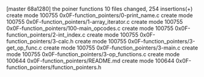 [master 68a1280] the poiner functions
 10 files changed, 254 insertions(+)
 create mode 100755 0x0F-function_pointers/0-print_name.c
 create mode 100755 0x0F-function_pointers/1-array_iterator.c
 create mode 100755 0x0F-function_pointers/100-main_opcodes.c
 create mode 100755 0x0F-function_pointers/2-int_index.c
 create mode 100755 0x0F-function_pointers/3-calc.h
 create mode 100755 0x0F-function_pointers/3-get_op_func.c
 create mode 100755 0x0F-function_pointers/3-main.c
 create mode 100755 0x0F-function_pointers/3-op_functions.c
 create mode 100644 0x0F-function_pointers/README.md
 create mode 100644 0x0F-function_pointers/function_pointers.h
